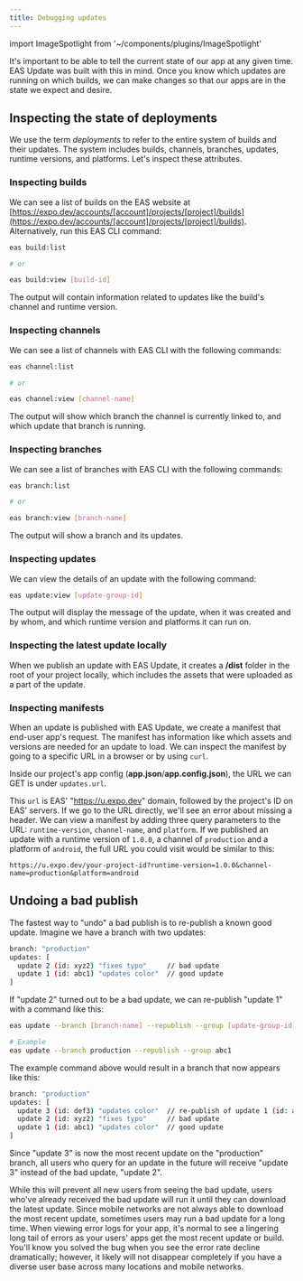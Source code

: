 ```yaml
---
title: Debugging updates
---
```


import ImageSpotlight from '~/components/plugins/ImageSpotlight'

It's important to be able to tell the current state of our app at any given time. EAS Update was built with this in mind. Once you know which updates are running on which builds, we can make changes so that our apps are in the state we expect and desire.

## Inspecting the state of deployments

We use the term _deployments_ to refer to the entire system of builds and their updates. The system includes builds, channels, branches, updates, runtime versions, and platforms. Let's inspect these attributes.

<!-- ### Viewing deployments

The EAS website has a page that shows the current state of our apps. We can view it at [https://expo.dev/accounts/[account]/projects/[project]/deployments](https://expo.dev/accounts/[account]/projects/[project]/deployments). -->

### Inspecting builds

We can see a list of builds on the EAS website at [https://expo.dev/accounts/[account]/projects/[project]/builds](https://expo.dev/accounts/[account]/projects/[project]/builds). Alternatively, run this EAS CLI command:

```bash
eas build:list

# or

eas build:view [build-id]
```

The output will contain information related to updates like the build's channel and runtime version.

### Inspecting channels

We can see a list of channels with EAS CLI with the following commands:

```bash
eas channel:list

# or

eas channel:view [channel-name]
```

The output will show which branch the channel is currently linked to, and which update that branch is running.

### Inspecting branches

We can see a list of branches with EAS CLI with the following commands:

```bash
eas branch:list

# or

eas branch:view [branch-name]
```

The output will show a branch and its updates.

### Inspecting updates

We can view the details of an update with the following command:

```bash
eas update:view [update-group-id]
```

The output will display the message of the update, when it was created and by whom, and which runtime version and platforms it can run on.

### Inspecting the latest update locally

When we publish an update with EAS Update, it creates a **/dist** folder in the root of your project locally, which includes the assets that were uploaded as a part of the update.

<ImageSpotlight alt="Dist directory" src="/static/images/eas-update/dist.png" />

### Inspecting manifests

When an update is published with EAS Update, we create a manifest that end-user app's request. The manifest has information like which assets and versions are needed for an update to load. We can inspect the manifest by going to a specific URL in a browser or by using `curl`.

Inside our project's app config (**app.json**/**app.config.json**), the URL we can GET is under `updates.url`.

This `url` is EAS' "https://u.expo.dev" domain, followed by the project's ID on EAS' servers. If we go to the URL directly, we'll see an error about missing a header. We can view a manifest by adding three query parameters to the URL: `runtime-version`, `channel-name`, and `platform`. If we published an update with a runtime version of `1.0.0`, a channel of `production` and a platform of `android`, the full URL you could visit would be similar to this:

```
https://u.expo.dev/your-project-id?runtime-version=1.0.0&channel-name=production&platform=android
```

## Undoing a bad publish

The fastest way to "undo" a bad publish is to re-publish a known good update. Imagine we have a branch with two updates:

```bash
branch: "production"
updates: [
  update 2 (id: xyz2) "fixes typo"     // bad update
  update 1 (id: abc1) "updates color"  // good update
]
```

If "update 2" turned out to be a bad update, we can re-publish "update 1" with a command like this:

```bash
eas update --branch [branch-name] --republish --group [update-group-id]

# Example
eas update --branch production --republish --group abc1
```

The example command above would result in a branch that now appears like this:

```bash
branch: "production"
updates: [
  update 3 (id: def3) "updates color"  // re-publish of update 1 (id: abc1)
  update 2 (id: xyz2) "fixes typo"     // bad update
  update 1 (id: abc1) "updates color"  // good update
]
```

Since "update 3" is now the most recent update on the "production" branch, all users who query for an update in the future will receive "update 3" instead of the bad update, "update 2".

While this will prevent all new users from seeing the bad update, users who've already received the bad update will run it until they can download the latest update. Since mobile networks are not always able to download the most recent update, sometimes users may run a bad update for a long time. When viewing error logs for your app, it's normal to see a lingering long tail of errors as your users' apps get the most recent update or build. You'll know you solved the bug when you see the error rate decline dramatically; however, it likely will not disappear completely if you have a diverse user base across many locations and mobile networks.
